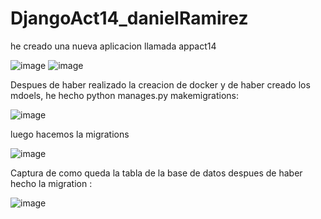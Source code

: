 # DjangoAct14_danielRamirez
he creado una nueva aplicacion llamada appact14

![image](https://github.com/user-attachments/assets/5326e118-017e-4b2b-a12c-feba52896761)
![image](https://github.com/user-attachments/assets/7cf3034f-4c76-40cb-a50f-f181c0d1be68)

Despues de haber realizado la creacion de docker y de haber creado los mdoels, he hecho python manages.py makemigrations: 

![image](https://github.com/user-attachments/assets/b8ebae76-a84b-4c8e-a56b-42c99f475179)


luego hacemos la migrations 

![image](https://github.com/user-attachments/assets/416a62f3-9196-4829-8882-f82c8c15add7)


Captura de como queda la tabla de la base de datos despues de haber hecho la migration : 

![image](https://github.com/user-attachments/assets/8993c251-59b8-41d2-affe-9b0e7ff146bf)
